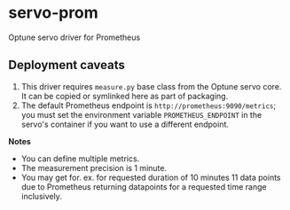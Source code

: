 # servo-prom
Optune servo driver for Prometheus

## Deployment caveats
1. This driver requires `measure.py` base class from the Optune servo core.  It
   can be copied or symlinked here as part of packaging.
2. The default Prometheus endpoint is `http://prometheus:9090/metrics`; you must
   set the environment variable `PROMETHEUS_ENDPOINT` in the servo's container
   if you want to use a different endpoint.

**Notes**
* You can define multiple metrics.
* The measurement precision is 1 minute.
* You may get for. ex. for requested duration of 10 minutes 11 data points due to Prometheus returning datapoints for a requested time range inclusively.

